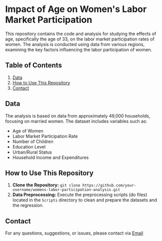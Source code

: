 # Impact of Age on Women's Labor Market Participation

This repository contains the code and analysis for studying the effects of age, specifically the age of 33, on the labor market participation rates of women. The analysis is conducted using data from various regions, examining the key factors influencing the labor participation of women.

## Table of Contents

1. [Data](#data)
2. [How to Use This Repository](#how-to-use-this-repository)
3. [Contact](#contact)

## Data
The analysis is based on data from approximately 49,000 households, focusing on married women. The dataset includes variables such as:
- Age of Women
- Labor Market Participation Rate
- Number of Children
- Education Level
- Urban/Rural Status
- Household Income and Expenditures

## How to Use This Repository

1. **Clone the Repository:** 
`git clone https://github.com/your-username/womens-labor-participation-analysis.git`
2. **Data Preprocessing:** Execute the preprocessing scripts (do files) located in the `Scripts` directory to clean and prepare the datasets and the regression.

## Contact

For any questions, suggestions, or issues, please contact via [Email](mailto:kiayashsalehi79@gmail.com)
